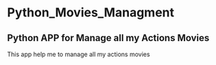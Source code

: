 # Python_Movies_Managment


## Python APP for Manage all my Actions Movies


This app help me to manage all my actions movies